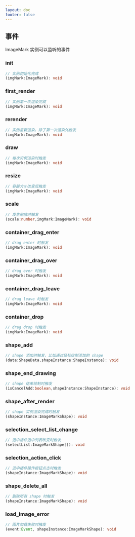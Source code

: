 ```yaml
---
layout: doc
footer: false
---
```


## 事件

ImageMark 实例可以监听的事件

### init

```ts
// 实例初始化完成
(imgMark:ImageMark): void
```

### first_render

```ts
// 实例第一次渲染完成
(imgMark:ImageMark): void
```

### rerender

```ts
// 实例重新渲染，除了第一次渲染外触发
(imgMark:ImageMark): void
```

### draw

```ts
// 每次实例渲染时触发
(imgMark:ImageMark): void
```

### resize

```ts
// 容器大小改变后触发
(imgMark:ImageMark): void
```

### scale

```ts
// 发生缩放时触发
(scale:number,imgMark:ImageMark): void
```

### container_drag_enter

```ts
// drag enter 时触发
(imgMark:ImageMark): void
```

### container_drag_over

```ts
// drag over 时触发
(imgMark:ImageMark): void
```

### container_drag_leave

```ts
// drag leave 时触发
(imgMark:ImageMark): void
```

### container_drop

```ts
// drag drop 时触发
(imgMark:ImageMark): void
```

### shape_add

```ts
// shape 添加时触发，比如通过鼠标绘制添加的 shape
(data:ShapeData,shapeInstance:ShapeInstance): void
```

### shape_end_drawing

```ts
// shape 结束绘制时触发
(isCancelAdd:boolean,shapeInstance:ShapeInstance): void
```

### shape_after_render

```ts
// shape 实例渲染完成时触发
(shapeInstance:ImageMarkShape): void
```

### selection_select_list_change

```ts
// 选中插件选中列表改变时触发
(selectList:ImageMarkShape[]): void
```

### selection_action_click

```ts
// 选中插件操作按钮点击时触发
(shapeInstance:ImageMarkShape): void
```

### shape_delete_all

```ts
// 删除所有 shape 时触发
(shapeInstance:ImageMarkShape): void
```

### load_image_error

```ts
// 图片加载失败时触发
(event:Event, shapeInstance:ImageMarkShape): void
```

